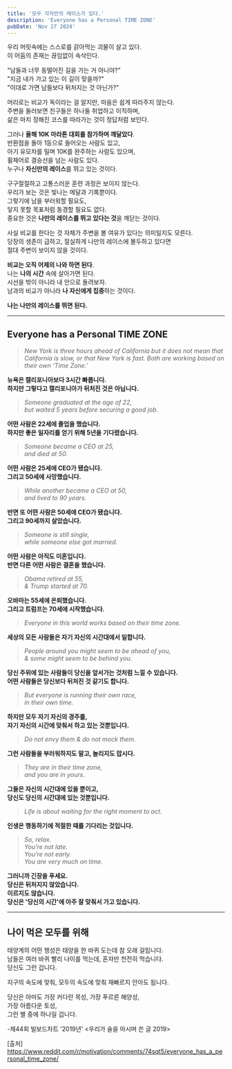 ```yaml
---
title: '모두 각자만의 레이스가 있다.'
description: 'Everyone has a Personal TIME ZONE'
pubDate: 'Nov 27 2024'
---
```


우리 머릿속에는 스스로를 갉아먹는 괴물이 살고 있다.  
이 어둠의 존재는 끊임없이 속삭인다.

"남들과 너무 동떨어진 길을 가는 거 아니야?"  
"지금 내가 가고 있는 이 길이 맞을까?"  
"이대로 가면 남들보다 뒤처지는 것 아닌가?"

머리로는 비교가 독이라는 걸 알지만, 마음은 쉽게 따라주지 않는다.  
주변을 둘러보면 친구들은 하나둘 취업하고 이직하며,  
삶은 마치 정해진 코스를 따라가는 것이 정답처럼 보인다.

그러나 **올해 10K 마라톤 대회를 참가하며 깨달았다**.  
반환점을 돌아 1등으로 들어오는 사람도 있고,  
아기 유모차를 밀며 10K를 완주하는 사람도 있으며,  
휠체어로 결승선을 넘는 사람도 있다.  
누구나 **자신만의 레이스**를 뛰고 있는 것이다.

구구절절하고 고통스러운 훈련 과정은 보이지 않는다.  
우리가 보는 것은 빛나는 메달과 기록뿐이다.  
그렇기에 남을 부러워할 필요도,  
닿지 못할 목표처럼 동경할 필요도 없다.  
중요한 것은 **나만의 레이스를 뛰고 있다는 것**을 깨닫는 것이다.

사실 비교를 한다는 것 자체가 주변을 볼 여유가 있다는 의미일지도 모른다.  
당장의 생존이 급하고, 절실하게 나만의 레이스에 몰두하고 있다면  
절대 주변이 보이지 않을 것이다.

**비교는 오직 어제의 나와 하면 된다**.  
나는 **나의 시간** 속에 살아가면 된다.  
시선을 밖이 아니라 내 안으로 돌려보자.  
남과의 비교가 아니라 **나 자신에게 집중**하는 것이다.

**나는 나만의 레이스를 뛰면 된다.**

---

## Everyone has a Personal TIME ZONE

> _New York is three hours ahead of California but it does not mean that California is slow, or that New York is fast. Both are working based on their own ‘Time Zone.’_

**뉴욕은 캘리포니아보다 3시간 빠릅니다.**  
**하지만 그렇다고 캘리포니아가 뒤처진 것은 아닙니다.**

> _Someone graduated at the age of 22,_  
> _but waited 5 years before securing a good job._

**어떤 사람은 22세에 졸업을 했습니다.**  
**하지만 좋은 일자리를 얻기 위해 5년을 기다렸습니다.**

> _Someone became a CEO at 25,_  
> _and died at 50._

**어떤 사람은 25세에 CEO가 됐습니다.**  
**그리고 50세에 사망했습니다.**

> _While another became a CEO at 50,_  
> _and lived to 90 years._

**반면 또 어떤 사람은 50세에 CEO가 됐습니다.**  
**그리고 90세까지 살았습니다.**

> _Someone is still single,_  
> _while someone else got married._

**어떤 사람은 아직도 미혼입니다.**  
**반면 다른 어떤 사람은 결혼을 했습니다.**

> _Obama retired at 55,_  
> _& Trump started at 70._

**오바마는 55세에 은퇴했습니다.**  
**그리고 트럼프는 70세에 시작했습니다.**

> _Everyone in this world works based on their time zone._

**세상의 모든 사람들은 자기 자신의 시간대에서 일합니다.**

> _People around you might seem to be ahead of you,_  
> _& some might seem to be behind you._

**당신 주위에 있는 사람들이 당신을 앞서가는 것처럼 느낄 수 있습니다.**  
**어떤 사람들은 당신보다 뒤처진 것 같기도 합니다.**

> _But everyone is running their own race,_  
> _in their own time._

**하지만 모두 자기 자신의 경주를,**  
**자기 자신의 시간에 맞춰서 하고 있는 것뿐입니다.**

> _Do not envy them & do not mock them._

**그런 사람들을 부러워하지도 말고, 놀리지도 맙시다.**

> _They are in their time zone,_  
> _and you are in yours._

**그들은 자신의 시간대에 있을 뿐이고,**  
**당신도 당신의 시간대에 있는 것뿐입니다.**

> _Life is about waiting for the right moment to act._

**인생은 행동하기에 적절한 때를 기다리는 것입니다.**

> _So, relax._  
> _You’re not late._  
> _You’re not early._  
> _You are very much on time._

**그러니까 긴장을 푸세요.**  
**당신은 뒤처지지 않았습니다.**  
**이르지도 않습니다.**  
**당신은 '당신의 시간'에 아주 잘 맞춰서 가고 있습니다.**

---

## 나이 먹은 모두를 위해

태양계의 어떤 행성은 태양을 한 바퀴 도는데 참 오래 걸립니다.  
남들은 여러 바퀴 빨리 나이를 먹는데, 혼자만 천전히 먹습니다.  
당신도 그런 겁니다.

지구의 속도에 맞춰,
모두의 속도에 맞춰 재빠르지 안아도 됩니다.

당신은 아마도
가장 커다란 목성,
가장 푸르른 해양성,  
가장 아름다운 토성,  
그런 별 중에 하나일 겁니다.

-제44회 빌보드차트 '2019년' <우리가 술을 마시며 쓴 글 2019>

[출처]
https://www.reddit.com/r/motivation/comments/74sqt5/everyone_has_a_personal_time_zone/
